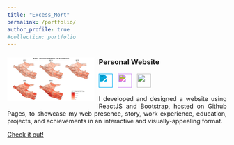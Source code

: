 ```yaml
---
title: "Excess_Mort"
permalink: /portfolio/
author_profile: true
#collection: portfolio
---
```


<!--The **collaborative** project aims to estimate excess mortality between 2020 and 2021 in Perú. It includes data cleaning, descriptive and spatial analysis, and estimation using deterministic and bayesian methods.



<!-- User Project #1: Personal Résumé Website -->
<div class="user-projects">
  <div class="images-right" style="float: left; margin-right: 10px;">
    <picture>
      <img alt="Personal Website" src="/images/map_men_2017_2021_v2.jpg" width="200px" height="100px">
    </picture>
  </div>
  <div class="contents" style="text-align: left;">
    <h3>Personal Website</h3>
    <div>
      <img
        height="32"
        width="32"
        src="https://unpkg.com/simple-icons@3.4.0/icons/react.svg"
        style="filter: invert(73%) sepia(74%) saturate(1552%) hue-rotate(169deg) brightness(109%) contrast(97%)"
      />
      &nbsp;
      <img
        height="32"
        width="32"
        src="https://unpkg.com/simple-icons@3.4.0/icons/bootstrap.svg"
        style="filter: invert(24%) sepia(14%) saturate(2270%) hue-rotate(222deg) brightness(102%) contrast(90%)"
      />
      &nbsp;
      <img height="32" width="32" src="https://unpkg.com/simple-icons@3.4.0/icons/github.svg" />
    </div>
    <p style="text-align: justify;">
      I developed and designed a website using ReactJS and Bootstrap, hosted on Github Pages, to showcase my web
      presence, story, work experience, education, projects, and achievements in an interactive and
      visually-appealing format.
    </p>
    <a class="project-link" target="_blank" href="https://www.adityavsingh.com/">Check it out!</a>
  </div>
</div>
